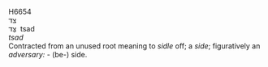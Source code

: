 <body>
  <p>H6654<br>  צד  <br> צַּד  ‎  tsad  <br><i>tsad </i><br>Contracted from an unused root meaning to <i>sidle</i> off; a <i>side</i>; figuratively an <i>adversary: - </i>(be-) side.<br></p>
 </body>